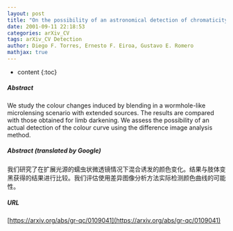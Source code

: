```yaml
---
layout: post
title: "On the possibility of an astronomical detection of chromaticity effects in microlensing by wormhole-like objects"
date: 2001-09-11 22:18:53
categories: arXiv_CV
tags: arXiv_CV Detection
author: Diego F. Torres, Ernesto F. Eiroa, Gustavo E. Romero
mathjax: true
---
```


* content
{:toc}

##### Abstract
We study the colour changes induced by blending in a wormhole-like microlensing scenario with extended sources. The results are compared with those obtained for limb darkening. We assess the possibility of an actual detection of the colour curve using the difference image analysis method.

##### Abstract (translated by Google)
我们研究了在扩展光源的蠕虫状微透镜情况下混合诱发的颜色变化。结果与肢体变黑获得的结果进行比较。我们评估使用差异图像分析方法实际检测颜色曲线的可能性。

##### URL
[https://arxiv.org/abs/gr-qc/0109041](https://arxiv.org/abs/gr-qc/0109041)

